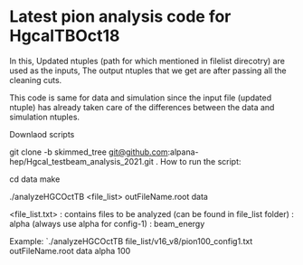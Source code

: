 # Latest pion analysis code for HgcalTBOct18
In this, Updated ntuples (path for which mentioned in filelist direcotry) are used as the inputs,
The output ntuples that we get are after passing all the cleaning cuts.

This code is same for data and simulation since the input file (updated ntuple) has already taken care of the differences between the data and simulation ntuples.

Downlaod scripts

git clone -b skimmed_tree git@github.com:alpana-hep/Hgcal_testbeam_analysis_2021.git .
How to run the script:

cd data
make

./analyzeHGCOctTB <file_list> outFileName.root data <configuration> <energy> 

<file_list.txt> : contains files to be analyzed (can be found in file_list folder)
<configuration> : alpha (always use alpha for config-1)
<energy> : beam_energy

Example:
`./analyzeHGCOctTB file_list/v16_v8/pion100_config1.txt outFileName.root data alpha 100 
